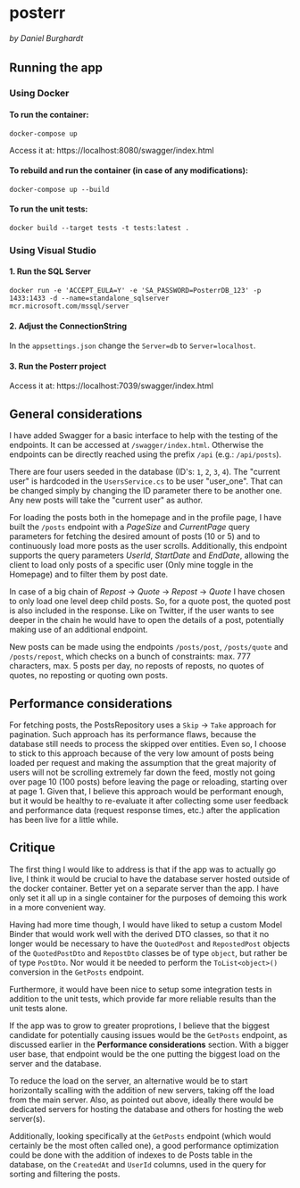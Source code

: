 # posterr
###### by Daniel Burghardt

## Running the app
### Using Docker
#### To run the container:
`docker-compose up`

Access it at: https://localhost:8080/swagger/index.html

#### To rebuild and run the container (in case of any modifications):
`docker-compose up --build`

#### To run the unit tests:
`docker build --target tests -t tests:latest .`

### Using Visual Studio
#### 1. Run the SQL Server
`docker run -e 'ACCEPT_EULA=Y' -e 'SA_PASSWORD=PosterrDB_123' -p 1433:1433 -d --name=standalone_sqlserver mcr.microsoft.com/mssql/server`
#### 2. Adjust the ConnectionString
In the `appsettings.json` change the `Server=db` to `Server=localhost`.

#### 3. Run the Posterr project
Access it at: https://localhost:7039/swagger/index.html

## General considerations
I have added Swagger for a basic interface to help with the testing of the endpoints. It can be accessed at `/swagger/index.html`. Otherwise the endpoints can be directly reached using the prefix `/api` (e.g.: `/api/posts`).

There are four users seeded in the database (ID's: `1`, `2`, `3`, `4`). The "current user" is hardcoded in the `UsersService.cs` to be user "user_one". That can be changed simply by changing the ID parameter there to be another one. Any new posts will take the "current user" as author.

For loading the posts both in the homepage and in the profile page, I have built the `/posts` endpoint with a *PageSize* and *CurrentPage* query parameters for fetching the desired amount of posts (10 or 5) and to continuously load more posts as the user scrolls. Additionally, this endpoint supports the query parameters *UserId*, *StartDate* and *EndDate*, allowing the client to load only posts of a specific user (Only mine toggle in the Homepage) and to filter them by post date.

In case of a big chain of *Repost* &rarr; *Quote* &rarr; *Repost* &rarr; *Quote* I have chosen to only load one level deep child posts. So, for a quote post, the quoted post is also included in the response. Like on Twitter, if the user wants to see deeper in the chain he would have to open the details of a post, potentially making use of an additional endpoint.

New posts can be made using the endpoints `/posts/post`, `/posts/quote` and `/posts/repost`, which checks on a bunch of constraints: max. 777 characters, max. 5 posts per day, no reposts of reposts, no quotes of quotes, no reposting or quoting own posts.

## Performance considerations
For fetching posts, the PostsRepository uses a `Skip` &rarr; `Take` approach for pagination. Such approach has its performance flaws, because the database still needs to process the skipped over entities. Even so, I choose to stick to this approach because of the very low amount of posts being loaded per request and making the assumption that the great majority of users will not be scrolling extremely far down the feed, mostly not going over page 10 (100 posts) before leaving the page or reloading, starting over at page 1. Given that, I believe this approach would be performant enough, but it would be healthy to re-evaluate it after collecting some user feedback and performance data (request response times, etc.) after the application has been live for a little while.

## Critique
The first thing I would like to address is that if the app was to actually go live, I think it would be crucial to have the database server hosted outside of the docker container. Better yet on a separate server than the app. I have only set it all up in a single container for the purposes of demoing this work in a more convenient way.

Having had more time though, I would have liked to setup a custom Model Binder that would work well with the derived DTO classes, so that it no longer would be necessary to have the `QuotedPost` and `RepostedPost` objects of the `QuotedPostDto` and `RepostDto` classes be of type `object`, but rather be of type `PostDto`. Nor would it be needed to perform the  `ToList<object>()` conversion in the `GetPosts` endpoint.

Furthermore, it would have been nice to setup some integration tests in addition to the unit tests, which provide far more reliable results than the unit tests alone.

If the app was to grow to greater proprotions, I believe that the biggest candidate for potentially causing issues would be the `GetPosts` endpoint, as discussed earlier in the **Performance considerations** section. With a bigger user base, that endpoint would be the one putting the biggest load on the server and the database.

To reduce the load on the server, an alternative would be to start horizontally scalling with the addition of new servers, taking off the load from the main server. Also, as pointed out above, ideally there would be dedicated servers for hosting the database and others for hosting the web server(s).

Additionally, looking specifically at the `GetPosts` endpoint (which would certainly be the most often called one), a good performance optimization could be done with the addition of indexes to de Posts table in the database, on the `CreatedAt` and `UserId` columns, used in the query for sorting and filtering the posts.
